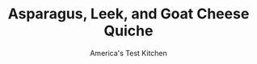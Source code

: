 ---
layout: ../../layouts/MarkdownPostLayout.astro
title: Asparagus, Leek, and Goat Cheese Quiche
author: America's Test Kitchen
pubDate: 2023-03-15
description: "A failproof path to an elegant springtime quiche."
image_url: https://res.cloudinary.com/hksqkdlah/image/upload/ar_1:1,c_fill,dpr_2.0,f_auto,fl_lossy.progressive.strip_profile,g_faces:auto,q_auto:low,w_344/SFS_AsparagusGruyereLeekQuiche_017_lsjuz1
tags: ["Main Courses","French","Vegetables","Eggs","Vegetarian","Breakfast & Brunch","Savory Pies & Tarts"]
calories: 3486
protein: 13
carbohydrates: 23
fats: 32
fiber: 2
ingredients: ["3 tablespoons, ice water","2 tablespoons, sour cream","1 1/4 cups (6 1⁄4 ounces), all-purpose flour","1 1/2 teaspoons, sugar","1/2 teaspoon, table salt","8 tablespoons, unsalted butter, cut into 1⁄2-inch pieces and chilled","1 pound, asparagus, trimmed","2 tablespoons, unsalted butter","1 , leek, white and light-green parts only, halved lengthwise, sliced thin, and washed thoroughly (about 1½ cups)","3/4 teaspoon, table salt, divided","3/4 teaspoon, pepper, divided","3/4 cup, heavy cream, divided","2 teaspoons, cornstarch","4 , large eggs","2 teaspoons, grated lemon zest","2 , garlic cloves, minced","4 ounces, goat cheese, crumbled (1 cup), divided","1 ounce, Parmesan cheese, shredded (⅓ cup)"]
serves: 8
time: "2½ hours"
instructions: ["FOR THE CRUST: Combine ice water and sour cream in bowl. Process flour, sugar, and salt in food processor until combined, about 5 seconds. Scatter butter over top and pulse until butter pieces are no larger than peas, about 10 pulses. Add ice water mixture and pulse until dough forms clumps and no dry flour remains, about 12 pulses, scraping down sides of bowl as needed.","Transfer dough to counter and knead briefly until it comes together. Form into 5-inch disk, pressing any cracked edges back together. Wrap in plastic wrap and refrigerate for 1 hour. (Wrapped dough can be refrigerated for up to 2 days or frozen for up to 1 month. If frozen, let dough thaw completely on counter before rolling.)","Adjust oven rack to middle position and heat oven to 350 degrees. Let chilled dough sit on counter to soften slightly, about 10 minutes, before rolling. Roll dough into 12-inch circle on lightly floured counter. Loosely roll dough around rolling pin and gently unroll it onto 9-inch pie plate, letting excess dough hang over edge. Ease dough into plate by gently lifting edge of dough with your hand while pressing into plate bottom with your other hand.","Trim overhang to ½ inch beyond lip of plate. Tuck overhang under itself; folded edge should be flush with edge of plate. Crimp dough evenly around edge of plate using your fingers. Push protruding crimped edge so it slightly overhangs edge of plate. Wrap dough‑lined plate loosely in plastic and freeze until dough is firm, about 15 minutes.","Place chilled pie shell on rimmed baking sheet. Line shell with double layer of parchment paper, covering edges to prevent burning, and fill with pie weights. Bake until edges are light golden brown, about 20 minutes. Remove parchment and weights; rotate plate; and bake until crust bottom dries out and turns light golden brown, about 20 minutes. If crust begins to puff, pierce gently with tip of paring knife. Set aside. (Crust needn’t cool completely before adding filling.)","FOR THE FILLING: Meanwhile, cut tips from asparagus; set aside. Slice asparagus spears ½ inch thick. (You should have 1¾ cups ½-inch asparagus spear slices; reserve any extra for another use.) Melt butter in 12-inch nonstick skillet over medium heat. Add leek, ¼ teaspoon salt, and ¼ teaspoon pepper and cook until leek is softened, 3 to 5 minutes. Stir in sliced asparagus spears and cook until asparagus is bright green and crisp-tender, about 3 minutes. Set aside to cool slightly.","Whisk ¼ cup cream and cornstarch in large bowl until cornstarch dissolves. Whisk in eggs, lemon zest, garlic, remaining ½ teaspoon salt, remaining ½ teaspoon pepper, and remaining ½ cup cream until mixture is smooth.","Sprinkle ½ cup goat cheese evenly over crust followed by asparagus-leek mixture, spreading into even layer. Slowly pour custard evenly over top. Sprinkle remaining ½ cup goat cheese evenly over top. Arrange asparagus tips in single layer on top of custard. Press tips gently to submerge partially in custard. Sprinkle evenly with Parmesan.","Bake on baking sheet until top of quiche is lightly browned and center registers 170 degrees, 40 to 50 minutes, rotating sheet halfway through baking. Transfer to wire rack and let rest until cool to touch, about 2 hours. Slice and serve. (Quiche can be refrigerated for up to 3 days.)"]
nutrition: ["237 mg Potassium, K","230 mg Phosphorus, P","167 mg Calcium, Ca","3 mg Iron, Fe","28 mg Magnesium, Mg","454 mg Sodium, Na","1 mg Zinc, Zn","32 g Total lipid (fat)","2 mg Niacin","8 g Fatty acids, total monounsaturated","1 g Fatty acids, total polyunsaturated","5 mg Vitamin C, total ascorbic acid","1 µg Vitamin D (D2 + D3)","177 mg Cholesterol","19 g Fatty acids, total saturated","2 g Fiber, total dietary","34 µg Folic acid","59 µg Folate, food","3 g Sugars, total","31 µg Vitamin K (phylloquinone)","124 g Water","23 g Carbohydrate, by difference","117 µg Folate, DFE","13 g Protein","1 mg Vitamin E (alpha-tocopherol)","366 µg Vitamin A, RAE","435 kcal Energy","3486 calories"]
notes: "To prevent the crust from sagging, in step 4 make sure that the crimped edge overhangs the edge of the pie plate slightly and use plenty of pie weights (3 to 4 cups). Do not use asparagus that is thinner than ½ inch in diameter. Shred the Parmesan on the large holes of a box grater. To keep from overfilling the quiche, be sure to use the volume measurements given for the leek and asparagus spears."
---